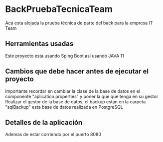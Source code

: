 # BackPruebaTecnicaTeam
Acá esta alojada la prueba técnica de parte del back para la empresa IT Team 

## Herramientas usadas
Este proyecto esta usando Sping Boot asi usando JAVA 11

## Cambios que debe hacer antes de ejecutar el proyecto
Importante recordar en cambiar la clase de la base de datos en el componente "aplication.properties" y poner la que que tenga en su gestor
Realizar el gestor de la base de datos, el backup estan en la carpeta "sqlBackup" esta base de datos realizada en PostgreSQL

## Detalles de la aplicación
Ademas de estar corriendo por el puerto 8080
